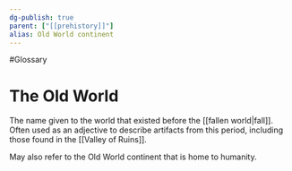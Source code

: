 ```yaml
---
dg-publish: true
parent: ["[[prehistory]]"]
alias: Old World continent
---
```

#Glossary 
# The Old World

The name given to the world that existed before the [[fallen world|fall]]. Often used as an adjective to describe artifacts from this period, including those found in the [[Valley of Ruins]].

May also refer to the Old World continent that is home to humanity.